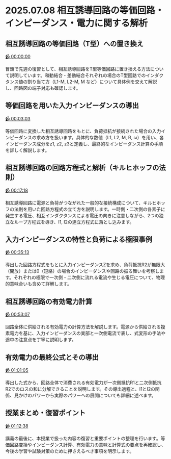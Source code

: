 # 2025.07.08 相互誘導回路の等価回路・インピーダンス・電力に関する解析

## 相互誘導回路の等価回路（T型）への置き換え

[:video_camera: 00:00:00](https://kosenjp.sharepoint.com/sites/039R73ESII/_layouts/15/embed.aspx?UniqueId=cb9cfbd0-95f1-41d9-a23f-483d20946912&nav={"playbackOptions":{"startTimeInSeconds":0}})

冒頭で先週の復習として、相互誘導回路をT型等価回路に置き換える方法について説明しています。和動結合・差動結合それぞれの場合のT型回路でのインダクタンス値の割り当て方（L1-M, L2-M, M など）について具体例を交えて解説し、回路図の端子対応も確認します。

## 等価回路を用いた入力インピーダンスの導出

[:video_camera: 00:03:03](https://kosenjp.sharepoint.com/sites/039R73ESII/_layouts/15/embed.aspx?UniqueId=cb9cfbd0-95f1-41d9-a23f-483d20946912&nav={"playbackOptions":{"startTimeInSeconds":183}})

等価回路に変換した相互誘導回路をもとに、負荷抵抗が接続された場合の入力インピーダンスの求め方を扱います。具体的な数値（L1, L2, M, R, ω）を用い、各インピーダンス成分をz1, z2, z3と定義し、最終的なインピーダンス計算の手順を詳しく解説します。

## 相互誘導回路の回路方程式と解析（キルヒホッフの法則）

[:video_camera: 00:17:18](https://kosenjp.sharepoint.com/sites/039R73ESII/_layouts/15/embed.aspx?UniqueId=cb9cfbd0-95f1-41d9-a23f-483d20946912&nav={"playbackOptions":{"startTimeInSeconds":1038}})

相互誘導回路に電源と負荷がつながれた一般的な接続構成について、キルヒホッフの法則を用いた回路方程式の立て方を説明します。一時側・二次側の各素子に発生する電圧、相互インダクタンスによる電圧の向きに注意しながら、2つの独立なループ方程式を導き、I1, I2の連立方程式に落とし込みます。

## 入力インピーダンスの特性と負荷による極限事例

[:video_camera: 00:35:13](https://kosenjp.sharepoint.com/sites/039R73ESII/_layouts/15/embed.aspx?UniqueId=cb9cfbd0-95f1-41d9-a23f-483d20946912&nav={"playbackOptions":{"startTimeInSeconds":2113}})

導出した回路方程式をもとに入力インピーダンスZを求め、負荷抵抗R2が無限大（開放）または0（短絡）の場合のインピーダンスや回路の振る舞いを考察します。それぞれの極限で一次側・二次側に流れる電流や生じる電圧について、物理的意味合いも含めて詳解します。

## 相互誘導回路の有効電力計算

[:video_camera: 00:53:07](https://kosenjp.sharepoint.com/sites/039R73ESII/_layouts/15/embed.aspx?UniqueId=cb9cfbd0-95f1-41d9-a23f-483d20946912&nav={"playbackOptions":{"startTimeInSeconds":3187}})

回路全体に供給される有効電力の計算方法を解説します。電源から供給される複素電力を基に、入力インピーダンスの実部と一次側電流で表し、式変形の手法や途中の注意点を丁寧に説明します。

## 有効電力の最終公式とその導出

[:video_camera: 01:01:05](https://kosenjp.sharepoint.com/sites/039R73ESII/_layouts/15/embed.aspx?UniqueId=cb9cfbd0-95f1-41d9-a23f-483d20946912&nav={"playbackOptions":{"startTimeInSeconds":3665}})

導出した式から、回路全体で消費される有効電力が一次側抵抗R1と二次側抵抗R2でのロスの和に分解できることを説明します。その導出過程と、I1とI2の関係、見かけのパワーから実際のパワーへの展開についても詳細に述べます。

## 授業まとめ・復習ポイント

[:video_camera: 01:12:38](https://kosenjp.sharepoint.com/sites/039R73ESII/_layouts/15/embed.aspx?UniqueId=cb9cfbd0-95f1-41d9-a23f-483d20946912&nav={"playbackOptions":{"startTimeInSeconds":4358}})

講義の最後に、本授業で扱った内容の復習と重要ポイントの整理を行います。等価回路変換やインピーダンス計算、有効電力の意味と計算式の要点を再確認し、今後の学習や試験対策のために押さえるべき事項を明示します。



